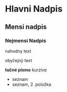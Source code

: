 # Hlavni Nadpis

## Mensi nadpis

### Nejmensi Nadpis

nahodny text

obyčejný text

**tučné písmo**
*kurzíva*

- seznam
- seznam, 2. položka


